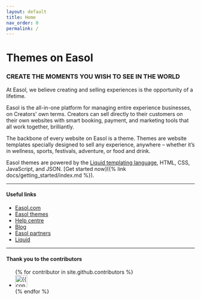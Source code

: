 ```yaml
---
layout: default
title: Home
nav_order: 0
permalink: /
---
```


# Themes on Easol

### CREATE THE MOMENTS YOU WISH TO SEE IN THE WORLD
At Easol, we believe creating and selling experiences is the opportunity of a lifetime.

Easol is the all-in-one platform for managing entire experience businesses, on Creators' own terms. Creators can sell directly to their customers on their own websites with smart booking, payment, and marketing tools that all work together, brilliantly.

The backbone of every website on Easol is a theme. Themes are website templates specially designed to sell any experience, anywhere – whether it’s in wellness, sports, festivals, adventure, or food and drink.

Easol themes are powered by the [Liquid templating language](https://shopify.github.io/liquid/), HTML, CSS, JavaScript, and JSON. [Get started now]({% link docs/getting_started/index.md %}).

---

#### Useful links

- [Easol.com](https://easol.com/)
- [Easol themes](https://easol.com/website-themes)
- [Help centre](https://support.easol.com/)
- [Blog](https://easol.com/muse)
- [Easol partners](https://easol.com/easol-partners)
- [Liquid](https://shopify.github.io/liquid/)

---

#### Thank you to the contributors
<ul class="list-style-none">
{% for contributor in site.github.contributors %}
  <li class="d-inline-block mr-1">
     <a href="{{ contributor.html_url }}"><img src="{{ contributor.avatar_url }}" width="32" height="32" alt="{{ contributor.login }}"/></a>
  </li>
{% endfor %}
</ul>
